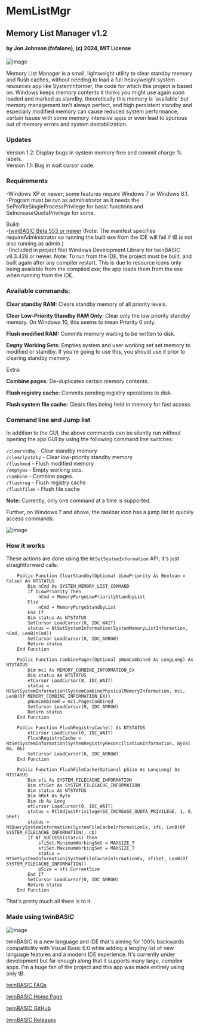 # MemListMgr
## Memory List Manager v1.2
#### by Jon Johnson (fafalone), (c) 2024, MIT License

![image](https://github.com/fafalone/MemListMgr/assets/7834493/d8f88484-b196-4ca6-a025-f0628782eaa1)

Memory List Manager is a small, lightweight utility to clear standby memory and flush caches, without needing to load a full heavyweight system resources app like SystemInformer, the code for which this project is based on. Windows keeps memory contents it thinks you might use again soon loaded and marked as standby, theoretically this memory is 'available' but memory management isn't always perfect, and high persistent standby and especially modified memory can cause reduced system performance, certain issues with some memory intensive apps or even lead to spurious out of memory errors and system destabilization.

### Updates 
Version 1.2: Display bugs in system memory free and commit charge % labels.\
Version 1.1: Bug in wait cursor code.

### Requirements 
-Windows XP or newer; some features require Windows 7 or Windows 8.1.\
-Program must be run as administrator as it needs the SeProfileSingleProcessPrivilege for basic functions and SeIncreaseQuotaPrivilege for some. 

Build:\
-[twinBASIC Beta 553 or newer](https://github.com/twinbasic/twinbasic/releases) (Note: The manifest specifies requireAdministrator so running the built exe from the IDE will fail if tB is not also running as admin.)\
-(Included in project file) Windows Development Library for twinBASIC v8.3.428 or newer.
Note: To run from the IDE, the project must be built, and built again after any compiler restart. This is due to resource icons only being available from the compiled exe; the app loads them from the exe when running from the IDE.

### Available commands:

**Clear standby RAM:** Clears standby memory of all priority levels.

**Clear Low-Priority Standby RAM Only:** Clear only the low priority standby memory. On Windows 10, this seems to mean Priority 0 only.

**Flush modified RAM:** Commits memory waiting to be written to disk.

**Empty Working Sets:** Empties system and user working set set memory to modified or standby. If you're going to use this, you should use it prior to clearing standby memory.

Extra:

**Combine pages:** De-duplicates certain memory contents.

**Flush registry cache:** Commits pending registry operations to disk.

**Flush system file cache:** Clears files being held in memory for fast access.

### Command line and Jump list

In addition to the GUI, the above commands can be silently run without opening the app GUI by using the following command line switches:

`/clearstdby` - Clear standby memory\
`/clearlpstdby` - Clear low-priority standby memory\
`/flushmod` - Flush modified memory\
`/emptyws` - Empty working sets.\
`/combine` - Combine pages.\
`/flushreg` - Flush registry cache\
`/flushfiles` - Flush file cache

**Note:** Currently, only one command at a time is supported.

Further, on Windows 7 and above, the taskbar icon has a jump list to quickly access commands:

![image](https://github.com/fafalone/MemListMgr/assets/7834493/e7959ccf-679c-44f2-bbae-32f6b8831de5)

### How it works

These actions are done using the `NtSetSystemInformation` API; it's just straightforward calls:

```vba
    Public Function ClearStandby(Optional bLowPriority As Boolean = False) As NTSTATUS
        Dim nCmd As SYSTEM_MEMORY_LIST_COMMAND
        If bLowPriority Then
            nCmd = MemoryPurgeLowPriorityStandbyList
        Else
            nCmd = MemoryPurgeStandbyList
        End If
        Dim status As NTSTATUS
        SetCursor LoadCursor(0, IDC_WAIT)
        status = NtSetSystemInformation(SystemMemoryListInformation, nCmd, LenB(nCmd))
        SetCursor LoadCursor(0, IDC_ARROW)
        Return status
    End Function

    Public Function CombinePages(Optional pNumCombined As LongLong) As NTSTATUS
        Dim mci As MEMORY_COMBINE_INFORMATION_EX
        Dim status As NTSTATUS
        etCursor LoadCursor(0, IDC_WAIT)
        status = NtSetSystemInformation(SystemCombinePhysicalMemoryInformation, mci, LenB(Of MEMORY_COMBINE_INFORMATION_EX))
        pNumCombined = mci.PagesCombined
        SetCursor LoadCursor(0, IDC_ARROW)
        Return status
    End Function

    Public Function FlushRegistryCache() As NTSTATUS
        etCursor LoadCursor(0, IDC_WAIT)
        FlushRegistryCache = NtSetSystemInformation(SystemRegistryReconciliationInformation, ByVal 0&, 0&)
        SetCursor LoadCursor(0, IDC_ARROW)
    End Function

    Public Function FlushFileCache(Optional pSize As LongLong) As NTSTATUS
        Dim sfi As SYSTEM_FILECACHE_INFORMATION
        Dim sfiSet As SYSTEM_FILECACHE_INFORMATION
        Dim status As NTSTATUS
        Dim bRet As Byte
        Dim cb As Long
        etCursor LoadCursor(0, IDC_WAIT)
        status = RtlAdjustPrivilege(SE_INCREASE_QUOTA_PRIVILEGE, 1, 0, bRet)
        status = NtQuerySystemInformation(SystemFileCacheInformationEx, sfi, LenB(Of SYSTEM_FILECACHE_INFORMATION), cb)
        If NT_SUCCESS(status) Then
            sfiSet.MinimumWorkingSet = MAXSIZE_T
            sfiSet.MaximumWorkingSet = MAXSIZE_T
            status = NtSetSystemInformation(SystemFileCacheInformationEx, sfiSet, LenB(Of SYSTEM_FILECACHE_INFORMATION))
            pSize = sfi.CurrentSize
        End If
        SetCursor LoadCursor(0, IDC_ARROW)
        Return status
    End Function
```

That's pretty much all there is to it.

### Made using twinBASIC
![image](https://github.com/fafalone/MemListMgr/assets/7834493/abba1d5d-0adb-4b32-a0cb-0f43ad13f1e6)

twinBASIC is a new language and IDE that's aiming for 100% backwards compatibility with Visual Basic 6.0 while adding a lengthy list of new language features and a modern IDE experience. It's currently under development but far enough along that it supports many large, complex apps. I'm a huge fan of the project and this app was made entirely using only tB.

[twinBASIC FAQs](https://github.com/twinbasic/documentation/wiki/twinBASIC-Frequently-Asked-Questions-(FAQs))

[twinBASIC Home Page](https://twinbasic.com)

[twinBASIC GitHub](https://github.com/twinbasic/twinbasic)

[twinBASIC Releases](https://github.com/twinbasic/twinbasic/releases)
